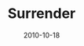 ---
layout: media
category: media
series: "Game Change"
title: "Surrender"
date: 2010-10-18
description: "Brian Tome talks about what it means to surrender."
video: "https://s3.amazonaws.com/crossroadsvideomessages/gamechange02.mp4"
video-poster: "https://www.crossroads.net/uploadedfiles/gamechange02_still.jpg"
---